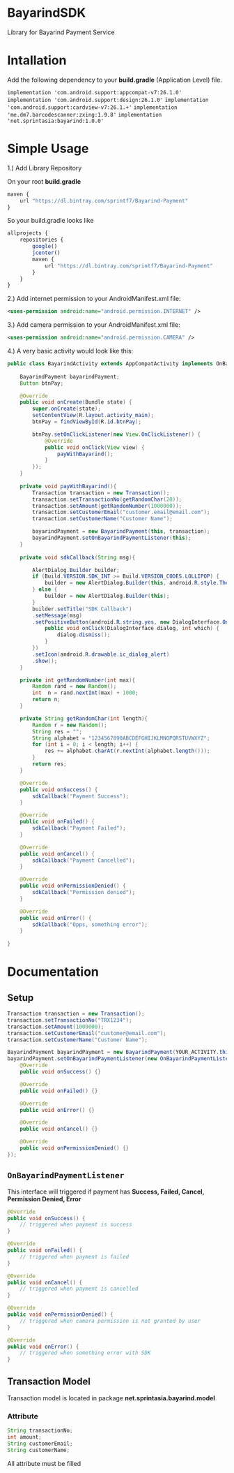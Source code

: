 # BayarindSDK

Library for Bayarind Payment Service

# Intallation

Add the following dependency to your **build.gradle** (Application Level) file.

`implementation 'com.android.support:appcompat-v7:26.1.0'`
`implementation 'com.android.support:design:26.1.0'`
`implementation 'com.android.support:cardview-v7:26.1.+'`
`implementation 'me.dm7.barcodescanner:zxing:1.9.8'`
`implementation 'net.sprintasia:bayarind:1.0.0'`

# Simple Usage

1.) Add Library Repository

On your root **build.gradle** 
```javascript
maven {
    url "https://dl.bintray.com/sprintf7/Bayarind-Payment"
}
```

So your build.gradle looks like
```javascript
allprojects {
    repositories {
        google()
        jcenter()
        maven {
            url "https://dl.bintray.com/sprintf7/Bayarind-Payment"
        }
    }
}
```

2.) Add internet permission to your AndroidManifest.xml file:

```xml
<uses-permission android:name="android.permission.INTERNET" />
```

3.) Add camera permission to your AndroidManifest.xml file:

```xml
<uses-permission android:name="android.permission.CAMERA" />
```

4.) A very basic activity would look like this:

```java
public class BayarindActivity extends AppCompatActivity implements OnBayarindPaymentListener {
    
    BayarindPayment bayarindPayment;
    Button btnPay;

    @Override
    public void onCreate(Bundle state) {
        super.onCreate(state);
        setContentView(R.layout.activity_main);
        btnPay = findViewById(R.id.btnPay);

        btnPay.setOnClickListener(new View.OnClickListener() {
            @Override
            public void onClick(View view) {
                payWithBayarind();
            }
        });
    }
    
    private void payWithBayarind(){
        Transaction transaction = new Transaction();
        transaction.setTransactionNo(getRandomChar(20));
        transaction.setAmount(getRandomNumber(1000000));
        transaction.setCustomerEmail("customer.email@email.com");
        transaction.setCustomerName("Customer Name");

        bayarindPayment = new BayarindPayment(this, transaction);
        bayarindPayment.setOnBayarindPaymentListener(this);
    }
  
    private void sdkCallback(String msg){

        AlertDialog.Builder builder;
        if (Build.VERSION.SDK_INT >= Build.VERSION_CODES.LOLLIPOP) {
            builder = new AlertDialog.Builder(this, android.R.style.Theme_Material_Dialog_Alert);
        } else {
            builder = new AlertDialog.Builder(this);
        }
        builder.setTitle("SDK Callback")
        .setMessage(msg)
        .setPositiveButton(android.R.string.yes, new DialogInterface.OnClickListener() {
            public void onClick(DialogInterface dialog, int which) {
                dialog.dismiss();
            }
        })
        .setIcon(android.R.drawable.ic_dialog_alert)
        .show();
    }

    private int getRandomNumber(int max){
        Random rand = new Random();
        int  n = rand.nextInt(max) + 1000;
        return n;
    }

    private String getRandomChar(int length){
        Random r = new Random();
        String res = "";
        String alphabet = "1234567890ABCDEFGHIJKLMNOPQRSTUVWXYZ";
        for (int i = 0; i < length; i++) {
            res += alphabet.charAt(r.nextInt(alphabet.length()));
        }
        return res;
    }

    @Override
    public void onSuccess() {
        sdkCallback("Payment Success");
    }

    @Override
    public void onFailed() {
        sdkCallback("Payment Failed");
    }

    @Override
    public void onCancel() {
        sdkCallback("Payment Cancelled");
    }

    @Override
    public void onPermissionDenied() {
        sdkCallback("Permission denied");
    }

    @Override
    public void onError() {
        sdkCallback("Opps, something error");
    }
    
}
```

# Documentation

## Setup

```java
Transaction transaction = new Transaction();
transaction.setTransactionNo("TRX1234");
transaction.setAmount(1000000);
transaction.setCustomerEmail("customer@email.com");
transaction.setCustomerName("Customer Name");

BayarindPayment bayarindPayment = new BayarindPayment(YOUR_ACTIVITY.this, transaction);
bayarindPayment.setOnBayarindPaymentListener(new OnBayarindPaymentListener() {
    @Override
    public void onSuccess() {}

    @Override
    public void onFailed() {}

    @Override
    public void onError() {}

    @Override
    public void onCancel() {}

    @Override
    public void onPermissionDenied() {}
});
```

## `OnBayarindPaymentListener`

This interface will triggered if payment has **Success, Failed, Cancel, Permission Denied, Error**

```java
@Override
public void onSuccess() {
    // triggered when payment is success
}

@Override
public void onFailed() {
    // triggered when payment is failed
}

@Override
public void onCancel() {
    // triggered when payment is cancelled
}

@Override
public void onPermissionDenied() {
    // triggered when camera permission is not granted by user
}

@Override
public void onError() {
    // triggered when something error with SDK
}

```


## Transaction Model

Transaction model is located in package **net.sprintasia.bayarind.model**

### Attribute
```java
String transactionNo;
int amount;
String customerEmail;
String customerName;
```

All attribute must be filled

